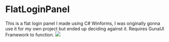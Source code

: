 # FlatLoginPanel
This is a flat login panel I made using C# Winforms, I was originally gonna use it for my own project but ended up deciding against it. 
Requires GunaUI Framework to function.
 <img src="https://i.gyazo.com/f1bfd39ab3835d463e30ca75c5ce3418.mp4"/>
